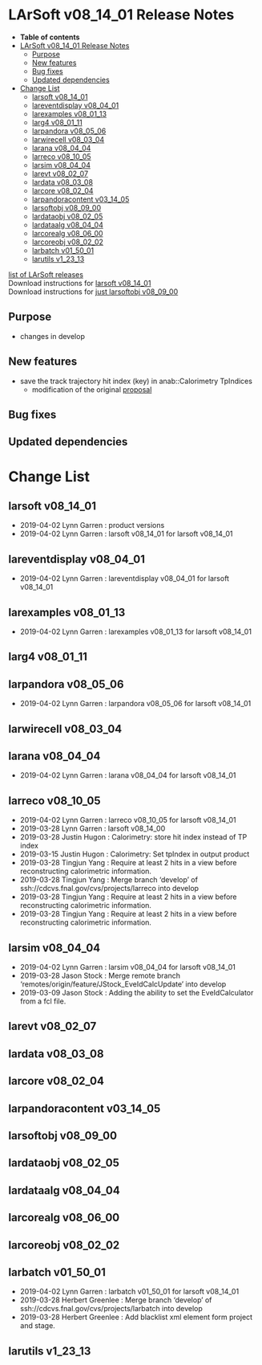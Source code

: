 LArSoft v08\_14\_01 Release Notes
======================================================================

-   **Table of contents**
-   [LArSoft v08\_14\_01 Release Notes](#LArSoft-v08_14_01-Release-Notes)
    -   [Purpose](#Purpose)
    -   [New features](#New-features)
    -   [Bug fixes](#Bug-fixes)
    -   [Updated dependencies](#Updated-dependencies)
-   [Change List](#Change-List)
    -   [larsoft v08\_14\_01](#larsoft-v08_14_01)
    -   [lareventdisplay v08\_04\_01](#lareventdisplay-v08_04_01)
    -   [larexamples v08\_01\_13](#larexamples-v08_01_13)
    -   [larg4 v08\_01\_11](#larg4-v08_01_11)
    -   [larpandora v08\_05\_06](#larpandora-v08_05_06)
    -   [larwirecell v08\_03\_04](#larwirecell-v08_03_04)
    -   [larana v08\_04\_04](#larana-v08_04_04)
    -   [larreco v08\_10\_05](#larreco-v08_10_05)
    -   [larsim v08\_04\_04](#larsim-v08_04_04)
    -   [larevt v08\_02\_07](#larevt-v08_02_07)
    -   [lardata v08\_03\_08](#lardata-v08_03_08)
    -   [larcore v08\_02\_04](#larcore-v08_02_04)
    -   [larpandoracontent v03\_14\_05](#larpandoracontent-v03_14_05)
    -   [larsoftobj v08\_09\_00](#larsoftobj-v08_09_00)
    -   [lardataobj v08\_02\_05](#lardataobj-v08_02_05)
    -   [lardataalg v08\_04\_04](#lardataalg-v08_04_04)
    -   [larcorealg v08\_06\_00](#larcorealg-v08_06_00)
    -   [larcoreobj v08\_02\_02](#larcoreobj-v08_02_02)
    -   [larbatch v01\_50\_01](#larbatch-v01_50_01)
    -   [larutils v1\_23\_13](#larutils-v1_23_13)

[list of LArSoft releases](LArSoft_release_list)\
Download instructions for [larsoft v08\_14\_01](http://scisoft.fnal.gov/scisoft/bundles/larsoft/v08_14_01/larsoft-v08_14_01.html)\
Download instructions for [just larsoftobj v08\_09\_00](http://scisoft.fnal.gov/scisoft/bundles/larsoftobj/v08_09_00/larsoftobj-v08_09_00.html)

Purpose
--------------------

-   changes in develop

New features
------------------------------

-   save the track trajectory hit index (key) in anab::Calorimetry TpIndices
    -   modification of the original [proposal](https://indico.fnal.gov/event/20287/contribution/1/material/slides/0.pdf)

Bug fixes
------------------------

Updated dependencies
----------------------------------------------

Change List
============================

larsoft v08\_14\_01
------------------------------------------

-   2019-04-02 Lynn Garren : product versions
-   2019-04-02 Lynn Garren : larsoft v08\_14\_01 for larsoft v08\_14\_01

lareventdisplay v08\_04\_01
----------------------------------------------------------

-   2019-04-02 Lynn Garren : lareventdisplay v08\_04\_01 for larsoft v08\_14\_01

larexamples v08\_01\_13
--------------------------------------------------

-   2019-04-02 Lynn Garren : larexamples v08\_01\_13 for larsoft v08\_14\_01

larg4 v08\_01\_11
--------------------------------------

larpandora v08\_05\_06
------------------------------------------------

-   2019-04-02 Lynn Garren : larpandora v08\_05\_06 for larsoft v08\_14\_01

larwirecell v08\_03\_04
--------------------------------------------------

larana v08\_04\_04
----------------------------------------

-   2019-04-02 Lynn Garren : larana v08\_04\_04 for larsoft v08\_14\_01

larreco v08\_10\_05
------------------------------------------

-   2019-04-02 Lynn Garren : larreco v08\_10\_05 for larsoft v08\_14\_01
-   2019-03-28 Lynn Garren : larsoft v08\_14\_00
-   2019-03-28 Justin Hugon : Calorimetry: store hit index instead of TP index
-   2019-03-15 Justin Hugon : Calorimetry: Set tpIndex in output product
-   2019-03-28 Tingjun Yang : Require at least 2 hits in a view before reconstructing calorimetric information.
-   2019-03-28 Tingjun Yang : Merge branch ‘develop’ of ssh://cdcvs.fnal.gov/cvs/projects/larreco into develop
-   2019-03-28 Tingjun Yang : Require at least 2 hits in a view before reconstructing calorimetric information.
-   2019-03-28 Tingjun Yang : Require at least 2 hits in a view before reconstructing calorimetric information.

larsim v08\_04\_04
----------------------------------------

-   2019-04-02 Lynn Garren : larsim v08\_04\_04 for larsoft v08\_14\_01
-   2019-03-28 Jason Stock : Merge remote branch ‘remotes/origin/feature/JStock\_EveIdCalcUpdate’ into develop
-   2019-03-09 Jason Stock : Adding the ability to set the EveIdCalculator from a fcl file.

larevt v08\_02\_07
----------------------------------------

lardata v08\_03\_08
------------------------------------------

larcore v08\_02\_04
------------------------------------------

larpandoracontent v03\_14\_05
--------------------------------------------------------------

larsoftobj v08\_09\_00
------------------------------------------------

lardataobj v08\_02\_05
------------------------------------------------

lardataalg v08\_04\_04
------------------------------------------------

larcorealg v08\_06\_00
------------------------------------------------

larcoreobj v08\_02\_02
------------------------------------------------

larbatch v01\_50\_01
--------------------------------------------

-   2019-04-02 Lynn Garren : larbatch v01\_50\_01 for larsoft v08\_14\_01
-   2019-03-28 Herbert Greenlee : Merge branch ‘develop’ of ssh://cdcvs.fnal.gov/cvs/projects/larbatch into develop
-   2019-03-28 Herbert Greenlee : Add blacklist xml element form project and stage.

larutils v1\_23\_13
------------------------------------------
